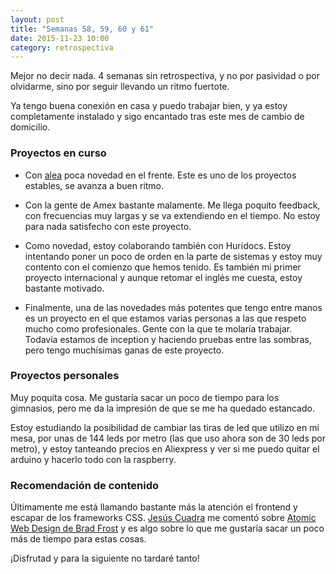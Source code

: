 ```yaml
---
layout: post
title: "Semanas 58, 59, 60 y 61"
date: 2015-11-23 10:00
category: retrospectiva
---
```


Mejor no decir nada. 4 semanas sin retrospectiva, y no por pasividad o por
olvidarme, sino por seguir llevando un ritmo fuertote.

Ya tengo buena conexión en casa y puedo trabajar bien, y ya estoy completamente
instalado y sigo encantado tras este mes de cambio de domicilio.

### Proyectos en curso

* Con [alea](http://alea-soluciones.com) poca novedad en el frente. Este es uno
  de los proyectos estables, se avanza a buen ritmo.

* Con la gente de Amex bastante malamente. Me llega poquito feedback, con
  frecuencias muy largas y se va extendiendo en el tiempo. No estoy para nada
  satisfecho con este proyecto.

* Como novedad, estoy colaborando también con Huridocs. Estoy intentando poner
  un poco de orden en la parte de sistemas y estoy muy contento con el
  comienzo que hemos tenido. Es también mi primer proyecto internacional y
  aunque retomar el inglés me cuesta, estoy bastante motivado.

* Finalmente, una de las novedades más potentes que tengo entre manos es un
  proyecto en el que estamos varias personas a las que respeto mucho como
  profesionales. Gente con la que te molaría trabajar. Todavía estamos de
  inception y haciendo pruebas entre las sombras, pero tengo muchísimas ganas de
  este proyecto.

### Proyectos personales

Muy poquita cosa. Me gustaría sacar un poco de tiempo para los gimnasios, pero
me da la impresión de que se me ha quedado estancado.

Estoy estudiando la posibilidad de cambiar las tiras de led que utilizo en mi
mesa, por unas de 144 leds por metro (las que uso ahora son de 30 leds por
metro), y estoy tanteando precios en Aliexpress y ver si me puedo quitar el
arduino y hacerlo todo con la raspberry.

### Recomendación de contenido

Últimamente me está llamando bastante más la atención el frontend y escapar de
los frameworks CSS. [Jesús Cuadra](http://www.tallergorilas.com/) me comentó
sobre [Atomic Web Design de Brad
Frost](http://bradfrost.com/blog/post/atomic-web-design/) y es algo sobre lo que
me gustaría sacar un poco más de tiempo para estas cosas.

¡Disfrutad y para la siguiente no tardaré tanto!
